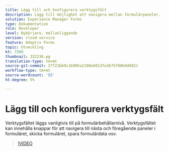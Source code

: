 ```yaml
---
title: Lägg till och konfigurera verktygsfält
description: Lägg till möjlighet att navigera mellan formulärpaneler.
solution: Experience Manager Forms
type: Dokumentation
role: Developer
level: Nybörjare, mellanliggande
version: cloud-service
feature: Adaptiv Forms
topic: Utveckling
kt: 7389
thumbnail: 332236.pg
translation-type: tm+mt
source-git-commit: 27f21bb9c1b905a2100a5013fe3b75760b9d6821
workflow-type: tm+mt
source-wordcount: '55'
ht-degree: 5%

---
```



# Lägg till och konfigurera verktygsfält

Verktygsfältet läggs vanligtvis till på formulärbehållarnivå. Verktygsfältet kan innehålla knappar för att navigera till nästa och föregående paneler i formuläret, skicka formuläret, spara formulärdata osv.

>[!VIDEO](https://video.tv.adobe.com/v/332236?quality=12&learn=on)

